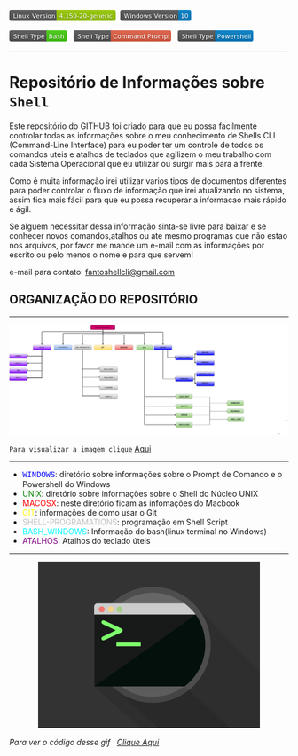 ![](/images/Linux&#32;Version.png) &nbsp;![](/images/Windows&#32;Version.png)

![](/images/Shell&#32;Type-Bash.png) &nbsp; ![](/images/Shell&#32;Type-Command&#32;Prompt.png) &nbsp; ![](/images/Shell&#32;Type-Powershell.png)

---

# Repositório de Informações sobre **`Shell`**

  Este repositório do GITHUB foi criado para que eu possa facilmente controlar todas as informações sobre o meu conhecimento de Shells CLI (Command-Line Interface) para eu poder ter um controle de todos os comandos uteis e atalhos de teclados que agilizem o meu trabalho com cada Sistema Operacional que eu utilizar ou surgir mais para a frente.

  Como é muita informação irei utilizar varios tipos de documentos diferentes para poder controlar o fluxo de informação que irei atualizando no sistema, assim fica mais fácil para que eu possa recuperar a informacao mais rápido e ágil.

  Se alguem necessitar dessa informação sinta-se livre para baixar e se conhecer novos comandos,atalhos ou ate mesmo programas que não estao nos arquivos, por favor me mande um e-mail com as informações por escrito ou pelo menos o nome e para que servem!

  e-mail para contato: fantoshellcli@gmail.com


## ORGANIZAÇÃO DO REPOSITÓRIO

---

![](/images/Shell-Informations-Diagram.png)


`Para visualizar a imagem clique` [Aqui](https://github.com/F4NT0/Shell-Informations/raw/master/images/Shell-Informations-Diagram.png)

---

* <span style="color: blue ; font-family: courier new">WINDOWS</span>: diretório sobre informações sobre o Prompt de Comando e o Powershell do Windows
* <span style="color: green">UNIX</span>: diretório sobre informações sobre o Shell do Núcleo UNIX
* <span style="color: red">MACOSX</span>: neste diretório ficam as infomações do Macbook
* <span style="color: yellow">GIT</span>: informações de como usar o Git
* <span style="color: silver">SHELL-PROGRAMATIONS</span>: programação em Shell Script
* <span style="color: #00ffff">BASH_WINDOWS</span>: Informação do bash(linux terminal no Windows)
* <span style="color: purple">ATALHOS</span>: Atalhos do teclado úteis   

---

<!--![gif](/images/terminal2.gif)-->

<p align="Center"><img src="images/terminal2.gif" with="300px" height="300px" tittle="image"></p>

_Para ver o código desse gif_ &nbsp; [_Clique Aqui_]()
      